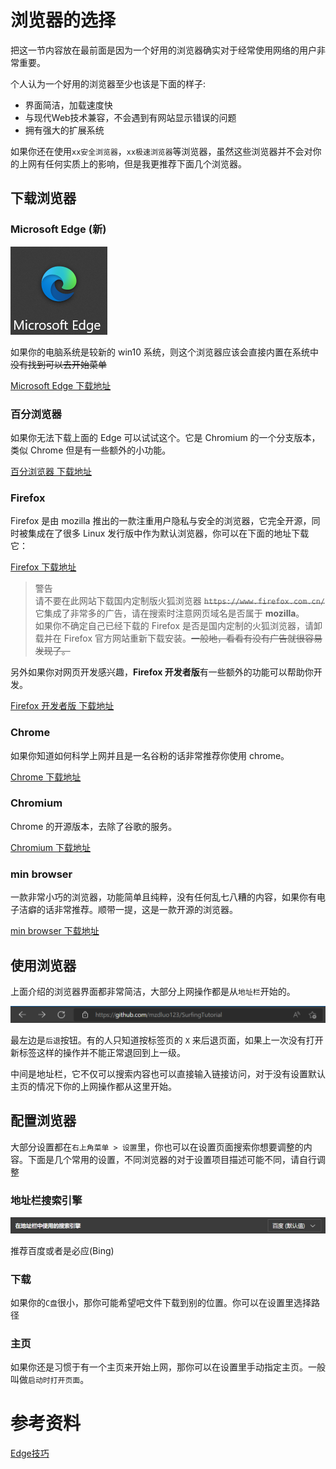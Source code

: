 # 浏览器的选择

把这一节内容放在最前面是因为一个好用的浏览器确实对于经常使用网络的用户非常重要。

个人认为一个好用的浏览器至少也该是下面的样子:

* 界面简洁，加载速度快
* 与现代Web技术兼容，不会遇到有网站显示错误的问题
* 拥有强大的扩展系统

如果你还在使用`xx安全浏览器`，`xx极速浏览器`等浏览器，虽然这些浏览器并不会对你的上网有任何实质上的影响，但是我更推荐下面几个浏览器。

## 下载浏览器

### Microsoft Edge (新)

![edge](../img/chap2_edge.png)

如果你的电脑系统是较新的 win10 系统，则这个浏览器应该会直接内置在系统中 ~~没有找到可以去开始菜单~~

[Microsoft Edge 下载地址](https://www.microsoft.com/zh-cn/edge)

### 百分浏览器

如果你无法下载上面的 Edge 可以试试这个。它是 Chromium 的一个分支版本，类似 Chrome 但是有一些额外的小功能。

[百分浏览器 下载地址](https://www.centbrowser.cn/)

### Firefox

Firefox 是由 mozilla 推出的一款注重用户隐私与安全的浏览器，它完全开源，同时被集成在了很多 Linux 发行版中作为默认浏览器，你可以在下面的地址下载它：

[Firefox 下载地址](https://www.mozilla.org/zh-CN/firefox/)

> 警告\
> 请不要在此网站下载国内定制版火狐浏览器 ~~`https://www.firefox.com.cn/`~~ 它集成了非常多的广告，请在搜索时注意网页域名是否属于 **mozilla**。\
> 如果你不确定自己已经下载的 Firefox 是否是国内定制的火狐浏览器，请卸载并在 Firefox 官方网站重新下载安装。~~一般地，看看有没有广告就很容易发现了。~~

另外如果你对网页开发感兴趣，**Firefox 开发者版**有一些额外的功能可以帮助你开发。

[Firefox 开发者版 下载地址](https://www.mozilla.org/zh-CN/firefox/developer/)

### Chrome

如果你知道如何科学上网并且是一名谷粉的话非常推荐你使用 chrome。

[Chrome 下载地址](https://www.google.com/chrome/)

### Chromium

Chrome 的开源版本，去除了谷歌的服务。

[Chromium 下载地址](https://www.chromium.org/)

### min browser

一款非常小巧的浏览器，功能简单且纯粹，没有任何乱七八糟的内容，如果你有电子洁癖的话非常推荐。顺带一提，这是一款开源的浏览器。

[min browser 下载地址](https://minbrowser.org/)

## 使用浏览器

上面介绍的浏览器界面都非常简洁，大部分上网操作都是从`地址栏`开始的。

![地址栏](../img/chap2_edge_location.png)

最左边是`后退`按钮。有的人只知道按标签页的 `X` 来后退页面，如果上一次没有打开新标签这样的操作并不能正常退回到上一级。

中间是地址栏，它不仅可以搜索内容也可以直接输入链接访问，对于没有设置默认主页的情况下你的上网操作都从这里开始。

## 配置浏览器

大部分设置都在`右上角菜单 > 设置`里，你也可以在设置页面搜索你想要调整的内容。下面是几个常用的设置，不同浏览器的对于设置项目描述可能不同，请自行调整

### 地址栏搜索引擎

![默认搜索](../img/chap2_default_search.png)

推荐百度或者是必应(Bing)

### 下载

如果你的`C盘`很小，那你可能希望吧文件下载到别的位置。你可以在设置里选择路径

### 主页

如果你还是习惯于有一个主页来开始上网，那你可以在设置里手动指定主页。一般叫做`启动时打开页面`。


# 参考资料

[Edge技巧](https://microsoftedgetips.microsoft.com/zh-cn/)
